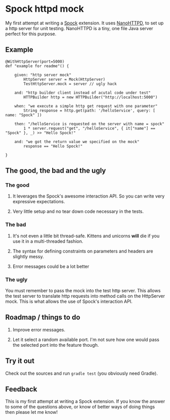 Spock httpd mock
================

My first attempt at writing a [Spock](http://www.spockframework.org/) extension. It uses [NanoHTTPD](http://elonen.iki.fi/code/nanohttpd/), to set up a http server for unit testing. NanoHTTPD is a tiny, one file Java server perfect for this purpose. 

Example
-------

	@WithHttpServer(port=5000)
    def "example for readme"() {

        given: "http server mock"
            HttpServer server = Mock(HttpServer)
            TestHttpServer.mock = server // ugly hack

        and: "http builder client instead of acutal code under test"
            HTTPBuilder http = new HTTPBuilder("http://localhost:5000")
            
        when: "we execute a simple http get request with one parameter"
            String response = http.get(path: '/helloService', query: [ name: "Spock" ])

        then: "/helloService is requested on the server with name = spock"
            1 * server.request("get", "/helloService", { it["name"] == "Spock" }, _) >> "Hello Spock!"

        and: "we got the return value we specified on the mock"
            response == "Hello Spock!"

    }

    
The good, the bad and the ugly
------------------------------

### The good

1. It leverages the Spock's awesome interaction API. So you can write very expressive expectations. 

2. Very little setup and no tear down code necessary in the tests. 

### The bad

1. It's not even a little bit thread-safe. Kittens and unicorns **will** die if you use it in a multi-threaded fashion.

2. The syntax for defining constraints on parameters and headers are slightly messy.

3. Error messages could be a lot better  

### The ugly

You must remember to pass the mock into the test http server. This allows the test server to translate http requests into method calls on the HttpServer mock. This is what allows the use of Spock's interaction API.


Roadmap / things to do 
-----------------------

1. Improve error messages. 
 
2. Let it select a random available port. I'm not sure how one would pass the selected port into the feature though. 
 
Try it out
----------

Check out the sources and run `gradle test` (you obviously need Gradle). 

Feedback
---------------

This is my first attempt at writing a Spock extension. If you know the answer to some of the questions above, or know of better ways of doing things then please let me know! 